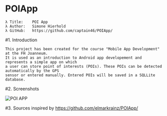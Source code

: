 # POIApp

    λ Title:	POI App
    λ Author:	Simone Hierhold
    λ GitHub:	https://github.com/captain46/POIApp/


#1. Introduction

	This project has been created for the course "Mobile App Development" at the FH Joanneum.
	It is used as an introduction to Android app developement and represents a simple app on which
	a user can store point of interests (POIs). These POIs can be detected automatically by the GPS
	sensor or entered manually. Entered POIs will be saved in a SQLLite database.


#2. Screenshots

![POI APP](https://i.imgur.com/oEtl8lK.jpg)

#3. Sources
	inspired by https://github.com/elmarkrainz/POIApp/

